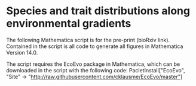 # Species and trait distributions along environmental gradients

The following Mathematica script is for the pre-print (bioRxiv link). Contained in the script is all code to generate all figures in Mathematica Version 14.0. 

The script requires the EcoEvo package in Mathematica, which can be downloaded in the script with the following code: PacletInstall["EcoEvo", "Site" -> "http://raw.githubusercontent.com/cklausme/EcoEvo/master"]
